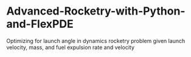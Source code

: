 # Advanced-Rocketry-with-Python-and-FlexPDE
Optimizing for launch angle in dynamics rocketry problem given launch velocity, mass, and fuel expulsion rate and velocity
